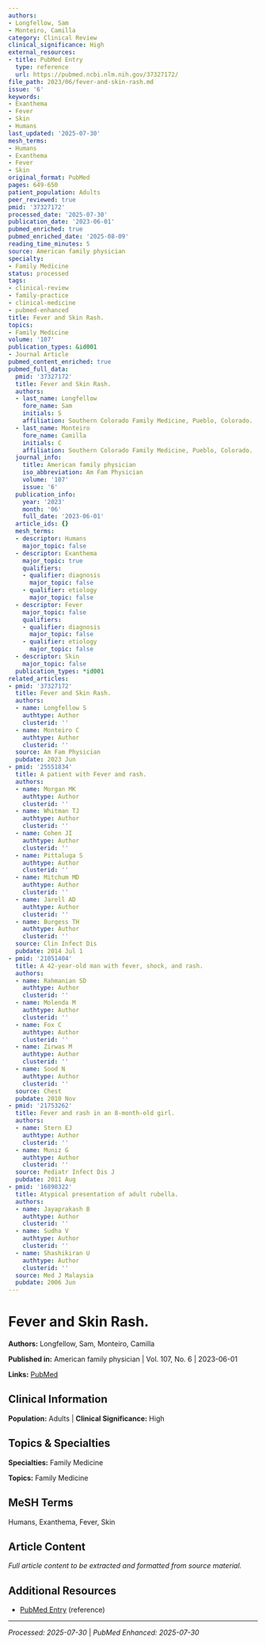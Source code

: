 ```yaml
---
authors:
- Longfellow, Sam
- Monteiro, Camilla
category: Clinical Review
clinical_significance: High
external_resources:
- title: PubMed Entry
  type: reference
  url: https://pubmed.ncbi.nlm.nih.gov/37327172/
file_path: 2023/06/fever-and-skin-rash.md
issue: '6'
keywords:
- Exanthema
- Fever
- Skin
- Humans
last_updated: '2025-07-30'
mesh_terms:
- Humans
- Exanthema
- Fever
- Skin
original_format: PubMed
pages: 649-650
patient_population: Adults
peer_reviewed: true
pmid: '37327172'
processed_date: '2025-07-30'
publication_date: '2023-06-01'
pubmed_enriched: true
pubmed_enriched_date: '2025-08-09'
reading_time_minutes: 5
source: American family physician
specialty:
- Family Medicine
status: processed
tags:
- clinical-review
- family-practice
- clinical-medicine
- pubmed-enhanced
title: Fever and Skin Rash.
topics:
- Family Medicine
volume: '107'
publication_types: &id001
- Journal Article
pubmed_content_enriched: true
pubmed_full_data:
  pmid: '37327172'
  title: Fever and Skin Rash.
  authors:
  - last_name: Longfellow
    fore_name: Sam
    initials: S
    affiliation: Southern Colorado Family Medicine, Pueblo, Colorado.
  - last_name: Monteiro
    fore_name: Camilla
    initials: C
    affiliation: Southern Colorado Family Medicine, Pueblo, Colorado.
  journal_info:
    title: American family physician
    iso_abbreviation: Am Fam Physician
    volume: '107'
    issue: '6'
  publication_info:
    year: '2023'
    month: '06'
    full_date: '2023-06-01'
  article_ids: {}
  mesh_terms:
  - descriptor: Humans
    major_topic: false
  - descriptor: Exanthema
    major_topic: true
    qualifiers:
    - qualifier: diagnosis
      major_topic: false
    - qualifier: etiology
      major_topic: false
  - descriptor: Fever
    major_topic: false
    qualifiers:
    - qualifier: diagnosis
      major_topic: false
    - qualifier: etiology
      major_topic: false
  - descriptor: Skin
    major_topic: false
  publication_types: *id001
related_articles:
- pmid: '37327172'
  title: Fever and Skin Rash.
  authors:
  - name: Longfellow S
    authtype: Author
    clusterid: ''
  - name: Monteiro C
    authtype: Author
    clusterid: ''
  source: Am Fam Physician
  pubdate: 2023 Jun
- pmid: '25551834'
  title: A patient with Fever and rash.
  authors:
  - name: Morgan MK
    authtype: Author
    clusterid: ''
  - name: Whitman TJ
    authtype: Author
    clusterid: ''
  - name: Cohen JI
    authtype: Author
    clusterid: ''
  - name: Pittaluga S
    authtype: Author
    clusterid: ''
  - name: Mitchum MD
    authtype: Author
    clusterid: ''
  - name: Jarell AD
    authtype: Author
    clusterid: ''
  - name: Burgess TH
    authtype: Author
    clusterid: ''
  source: Clin Infect Dis
  pubdate: 2014 Jul 1
- pmid: '21051404'
  title: A 42-year-old man with fever, shock, and rash.
  authors:
  - name: Rahmanian SD
    authtype: Author
    clusterid: ''
  - name: Molenda M
    authtype: Author
    clusterid: ''
  - name: Fox C
    authtype: Author
    clusterid: ''
  - name: Zirwas M
    authtype: Author
    clusterid: ''
  - name: Sood N
    authtype: Author
    clusterid: ''
  source: Chest
  pubdate: 2010 Nov
- pmid: '21753262'
  title: Fever and rash in an 8-month-old girl.
  authors:
  - name: Stern EJ
    authtype: Author
    clusterid: ''
  - name: Muniz G
    authtype: Author
    clusterid: ''
  source: Pediatr Infect Dis J
  pubdate: 2011 Aug
- pmid: '16898322'
  title: Atypical presentation of adult rubella.
  authors:
  - name: Jayaprakash B
    authtype: Author
    clusterid: ''
  - name: Sudha V
    authtype: Author
    clusterid: ''
  - name: Shashikiran U
    authtype: Author
    clusterid: ''
  source: Med J Malaysia
  pubdate: 2006 Jun
---
```


# Fever and Skin Rash.

**Authors:** Longfellow, Sam, Monteiro, Camilla

**Published in:** American family physician | Vol. 107, No. 6 | 2023-06-01

**Links:** [PubMed](https://pubmed.ncbi.nlm.nih.gov/37327172/)

## Clinical Information

**Population:** Adults | **Clinical Significance:** High

## Topics & Specialties

**Specialties:** Family Medicine

**Topics:** Family Medicine

## MeSH Terms

Humans, Exanthema, Fever, Skin

## Article Content

*Full article content to be extracted and formatted from source material.*

## Additional Resources

- [PubMed Entry](https://pubmed.ncbi.nlm.nih.gov/37327172/) (reference)

---

*Processed: 2025-07-30* | *PubMed Enhanced: 2025-07-30*
